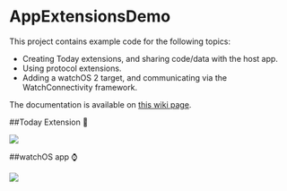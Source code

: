 # AppExtensionsDemo

This project contains example code for the following topics:
* Creating Today extensions, and sharing code/data with the host app.
* Using protocol extensions.
* Adding a watchOS 2 target, and communicating via the WatchConnectivity framework.

The documentation is available on [this wiki page](https://github.com/jozsef-vesza/AppExtensionsDemo/wiki).

##Today Extension 📅

![](http://i.imgur.com/gjVisNP.gif) 

##watchOS app ⌚️

![](http://i.imgur.com/bN7hoRN.gif) 
